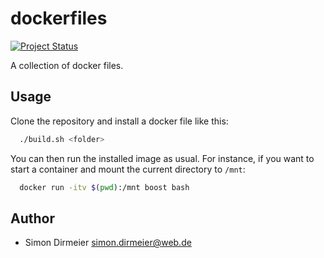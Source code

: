 # dockerfiles

[![Project Status](http://www.repostatus.org/badges/latest/concept.svg)](http://www.repostatus.org/#concept)

A collection of docker files.

## Usage

 Clone the repository and install a docker file like this:

```sh
  ./build.sh <folder>
```

You can then run the installed image as usual. For instance, if you want to start a container and mount the current directory to `/mnt`:

```sh
  docker run -itv $(pwd):/mnt boost bash
```


## Author

* Simon Dirmeier <a href="mailto:simon.dirmeier@web.de">simon.dirmeier@web.de</a>
